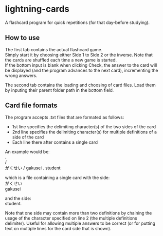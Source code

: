 # lightning-cards
A flashcard program for quick repetitions (for that day-before studying).

## How to use
The first tab contains the actual flashcard game.  
Simply start it by choosing either Side 1 to Side 2 or the inverse. Note that the cards are shuffled each time a new game is started.  
If the bottom input is blank when clicking Check, the answer to the card will be displayed (and the program advances to the next card), incrementing the wrong answers.

The second tab contains the loading and choosing of card files. Load them by inputing their parent folder path in the bottom field.



## Card file formats
The program accepts .txt files that are formated as follows:  
- 1st line specifies the delimiting character(s) of the two sides of the card  
- 2nd line specifies the delimiting character(s) for multiple definitions of a side of the card  
- Each line there after contains a single card

An example would be:  
.  
/  
がくせい / gakusei . student

which is a file containing a single card with the side:  
がくせい  
gakusei 

and the side:  
student.

Note that one side may contain more than two definitions by chaining the usage of the character specified on line 2 (the multiple definitions delimiter). Useful for allowing multiple answers to be correct (or for putting text on multiple lines for the card side that is shown).
